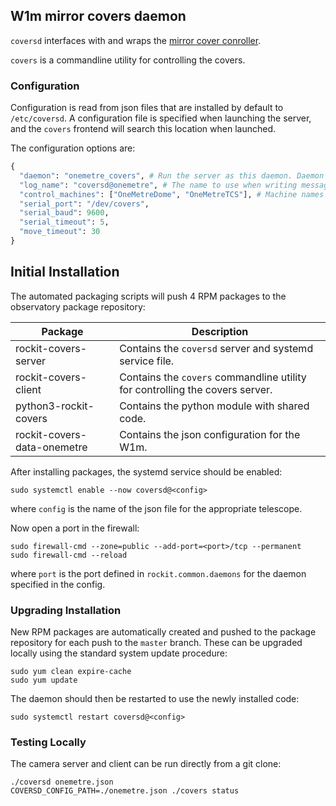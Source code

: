 ## W1m mirror covers daemon

`coversd` interfaces with and wraps the [mirror cover conroller]().

`covers` is a commandline utility for controlling the covers.

### Configuration

Configuration is read from json files that are installed by default to `/etc/coversd`.
A configuration file is specified when launching the server, and the `covers` frontend will search this location when launched.

The configuration options are:
```python
{
  "daemon": "onemetre_covers", # Run the server as this daemon. Daemon types are registered in `rockit.common.daemons`.
  "log_name": "coversd@onemetre", # The name to use when writing messages to the observatory log.
  "control_machines": ["OneMetreDome", "OneMetreTCS"], # Machine names that are allowed to control (rather than just query) state. Machine names are registered in `rockit.common.IP`.
  "serial_port": "/dev/covers",
  "serial_baud": 9600,
  "serial_timeout": 5,
  "move_timeout": 30
}

```
## Initial Installation

The automated packaging scripts will push 4 RPM packages to the observatory package repository:

| Package                     | Description                                                                  |
|-----------------------------|------------------------------------------------------------------------------|
| rockit-covers-server        | Contains the `coversd` server and systemd service file.                      |
| rockit-covers-client        | Contains the `covers` commandline utility for controlling the covers server. |
| python3-rockit-covers       | Contains the python module with shared code.                                 |
| rockit-covers-data-onemetre | Contains the json configuration for the W1m.                                 |

After installing packages, the systemd service should be enabled:

```
sudo systemctl enable --now coversd@<config>
```

where `config` is the name of the json file for the appropriate telescope.

Now open a port in the firewall:
```
sudo firewall-cmd --zone=public --add-port=<port>/tcp --permanent
sudo firewall-cmd --reload
```
where `port` is the port defined in `rockit.common.daemons` for the daemon specified in the config.

### Upgrading Installation

New RPM packages are automatically created and pushed to the package repository for each push to the `master` branch.
These can be upgraded locally using the standard system update procedure:
```
sudo yum clean expire-cache
sudo yum update
```

The daemon should then be restarted to use the newly installed code:
```
sudo systemctl restart coversd@<config>
```

### Testing Locally

The camera server and client can be run directly from a git clone:
```
./coversd onemetre.json
COVERSD_CONFIG_PATH=./onemetre.json ./covers status
```
